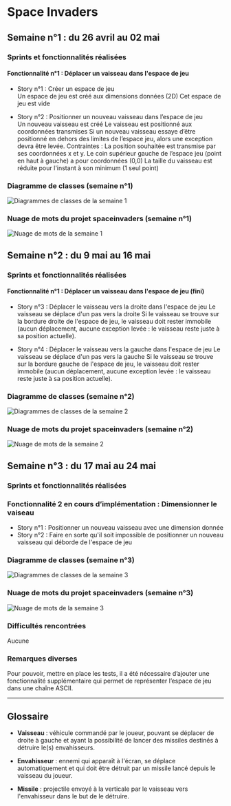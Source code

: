 # Space Invaders

## Semaine n°1 : du 26 avril au 02 mai <a id="semaine1"></a>

### Sprints et fonctionnalités réalisées 

#### Fonctionnalité n°1 : Déplacer un vaisseau dans l'espace de jeu 

- Story n°1 : Créer un espace de jeu  
Un espace de jeu est créé aux dimensions données (2D) 
Cet espace de jeu est vide

-  Story n°2 : Positionner un nouveau vaisseau dans l’espace de jeu  
Un nouveau vaisseau est créé
Le vaisseau est positionné aux coordonnées transmises
Si un nouveau vaisseau essaye d’être positionné en dehors des limites de l’espace jeu, alors une exception devra être levée.
 Contraintes :
La position souhaitée est transmise par ses coordonnées x et y.
Le coin supérieur gauche de l’espace jeu (point en haut à gauche) a pour coordonnées (0,0)
La taille du vaisseau est réduite pour l'instant à son minimum (1 seul point)   

### Diagramme de classes (semaine n°1)  

![Diagrammes de classes de la semaine 1](images/diagramme_semaine1.png)

### Nuage de mots du projet spaceinvaders (semaine n°1)  

![Nuage de mots de la semaine 1](images/nuage_semaine1.png)



## Semaine n°2 : du 9 mai au 16 mai <a id="semaine2"></a>

### Sprints et fonctionnalités réalisées 

#### Fonctionnalité n°1 : Déplacer un vaisseau dans l'espace de jeu (fini)

- Story n°3 : Déplacer le vaisseau vers la droite dans l'espace de jeu
Le vaisseau se déplace d'un pas vers la droite Si le vaisseau se trouve sur la bordure droite de l'espace de jeu, le vaisseau doit rester immobile (aucun déplacement, aucune exception levée : le vaisseau reste juste à sa position actuelle).

- Story n°4 : Déplacer le vaisseau vers la gauche dans l'espace de jeu
Le vaisseau se déplace d'un pas vers la gauche Si le vaisseau se trouve sur la bordure gauche de l'espace de jeu, le vaisseau doit rester immobile (aucun déplacement, aucune exception levée : le vaisseau reste juste à sa position actuelle).

### Diagramme de classes (semaine n°2)  

![Diagrammes de classes de la semaine 2](images/diagramme_semaine2.png)

### Nuage de mots du projet spaceinvaders (semaine n°2)  

![Nuage de mots de la semaine 2](images/nuage_semaine2.png)



## Semaine n°3 : du 17 mai au 24 mai <a id="semaine3"></a>

### Sprints et fonctionnalités réalisées 

### Fonctionnalité 2 en cours d’implémentation : Dimensionner le vaiseau

- Story n°1 : Positionner un nouveau vaisseau avec une dimension donnée 
- Story n°2 : Faire en sorte qu'il soit impossible de positionner un nouveau vaisseau qui déborde de l'espace de jeu

### Diagramme de classes (semaine n°3)  

![Diagrammes de classes de la semaine 3](images/diagramme_semaine3.png)

### Nuage de mots du projet spaceinvaders (semaine n°3)  

![Nuage de mots de la semaine 3](images/nuage_semaine3.png)






### Difficultés rencontrées 
Aucune

### Remarques diverses
 Pour pouvoir, mettre en place les tests, il a été nécessaire d’ajouter une fonctionnalité supplémentaire qui permet de représenter l’espace de jeu dans une chaîne ASCII.

-------------


## Glossaire <a id="glossaire"></a>

* **Vaisseau** :  véhicule commandé par le joueur, pouvant se déplacer de droite à gauche et ayant la possibilité de lancer des missiles destinés à détruire le(s) envahisseurs.

* **Envahisseur**  :  ennemi qui apparaît à l'écran, se déplace automatiquement et qui doit être détruit par un missile lancé depuis le vaisseau du joueur.

* **Missile** :  projectile envoyé à la verticale par le vaisseau vers l'envahisseur dans le but de le détruire.


